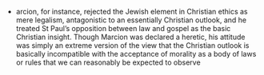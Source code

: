- arcion, for instance, rejected the Jewish element in Christian ethics as mere legalism, antagonistic to an essentially Christian outlook, and he treated St Paul’s opposition between law and gospel as the basic Christian insight. Though Marcion was declared a heretic, his attitude was simply an extreme version of the view that the Christian outlook is basically incompatible with the acceptance of morality as a body of laws or rules that we can reasonably be expected to observe